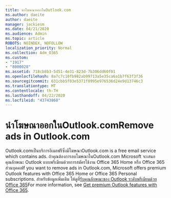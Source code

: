 ```yaml
---
title: นําโฆษณาออกในOutlook.com
ms.author: daeite
author: daeite
manager: jackiesm
ms.date: 04/21/2020
ms.audience: Admin
ms.topic: article
ROBOTS: NOINDEX, NOFOLLOW
localization_priority: Normal
ms.collection: Adm_O365
ms.custom:
- "1917"
- "8000028"
ms.assetid: 718cb8b3-5d51-4e31-823d-7b306dd60f01
ms.openlocfilehash: 8a7c7c10fb982ab99713a5e35ca6a1b7f63f3f36
ms.sourcegitcommit: 631cbb5f03e5371f0995e976536d24e9d13746c3
ms.translationtype: MT
ms.contentlocale: th-TH
ms.lasthandoff: 04/22/2020
ms.locfileid: "43743868"
---
```

# <a name="remove-ads-in-outlookcom"></a><span data-ttu-id="929b6-102">นําโฆษณาออกในOutlook.com</span><span class="sxs-lookup"><span data-stu-id="929b6-102">Remove ads in Outlook.com</span></span>

<span data-ttu-id="929b6-103">Outlook.comเป็นบริการอีเมลฟรีซึ่งมีโฆษณา</span><span class="sxs-lookup"><span data-stu-id="929b6-103">Outlook.com is a free email service which contains ads.</span></span> <span data-ttu-id="929b6-104">ถ้าคุณต้องการลบโฆษณาในOutlook.com Microsoft จะเสนอคุณลักษณะ Outlook แบบพรีเมียมด้วยการสมัครใช้งาน Office 365 Home หรือ Office 365 ส่วนบุคคล</span><span class="sxs-lookup"><span data-stu-id="929b6-104">If you want to remove ads in Outlook.com, Microsoft offers premium Outlook features with Office 365 Home or Office 365 Personal subscriptions.</span></span> <span data-ttu-id="929b6-105">สําหรับข้อมูลเพิ่มเติม ให้ดูที่[รับคุณลักษณะของ Outlook ระดับพรีเมียมด้วย Office 365](https://go.microsoft.com/fwlink/?linkid=872181)</span><span class="sxs-lookup"><span data-stu-id="929b6-105">For more information, see [Get premium Outlook features with Office 365](https://go.microsoft.com/fwlink/?linkid=872181).</span></span>